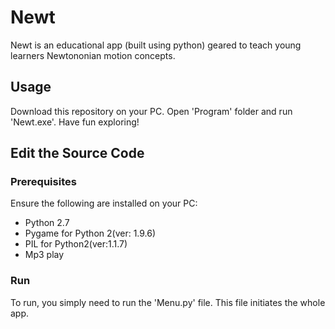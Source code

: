 # Newt
Newt is an educational app (built using python) geared to teach young learners Newtononian motion concepts. 
## Usage
Download this repository on your PC. Open 'Program' folder and run 'Newt.exe'. Have fun exploring!
## Edit the Source Code
### Prerequisites
Ensure the following are installed on your PC:
- Python 2.7 <!-- :  ​https://www.python.org/download/releases/2.7/  -->
- Pygame for Python 2(ver: 1.9.6) <!-- : (command prompt: pip install pygame) -->
- PIL for Python2(ver:1.1.7) <!-- : (command prompt: pip install pillow) -->
- Mp3 play <!-- : (command prompt: pip install mp3play) -->
### Run
To run, you simply need to run the 'Menu.py' file. This file initiates the whole app.
